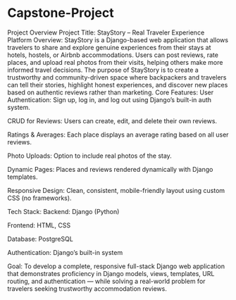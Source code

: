 # Capstone-Project
Project Overview
Project Title:
StayStory – Real Traveler Experience Platform
Overview:
StayStory is a Django-based web application that allows travelers to share and explore genuine experiences from their stays at hotels, hostels, or Airbnb accommodations.
 Users can post reviews, rate places, and upload real photos from their visits, helping others make more informed travel decisions.
The purpose of StayStory is to create a trustworthy and community-driven space where backpackers and travelers can tell their stories, highlight honest experiences, and discover new places based on authentic reviews rather than marketing.
Core Features:
 User Authentication: Sign up, log in, and log out using Django’s built-in auth system.


CRUD for Reviews: Users can create, edit, and delete their own reviews.


Ratings & Averages: Each place displays an average rating based on all user reviews.


Photo Uploads: Option to include real photos of the stay.


Dynamic Pages: Places and reviews rendered dynamically with Django templates.


Responsive Design: Clean, consistent, mobile-friendly layout using custom CSS (no frameworks).


Tech Stack:
Backend: Django (Python)


Frontend: HTML, CSS


Database: PostgreSQL


Authentication: Django’s built-in system


Goal:
To develop a complete, responsive full-stack Django web application that demonstrates proficiency in Django models, views, templates, URL routing, and authentication — while solving a real-world problem for travelers seeking trustworthy accommodation reviews.

